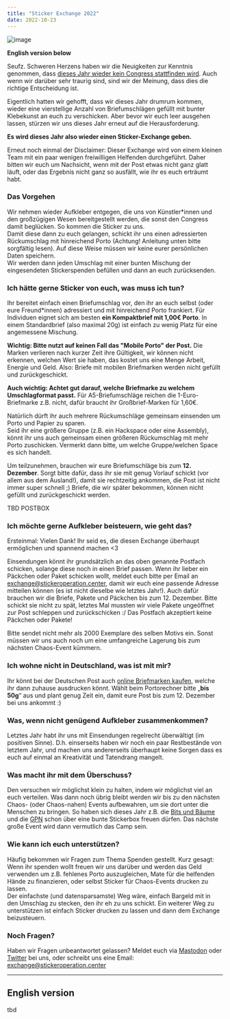 ```yaml
---
title: "Sticker Exchange 2022"
date: 2022-10-23
---
```


![image]()

**English version below**

Seufz. Schweren Herzens haben wir die Neuigkeiten zur Kenntnis genommen, dass [dieses Jahr wieder kein Congress stattfinden wird](https://events.ccc.de/2022/10/18/no-congress-2022/). Auch wenn wir darüber sehr traurig sind, sind wir der Meinung, dass dies die richtige Entscheidung ist.

Eigentlich hatten wir gehofft, dass wir dieses Jahr drumrum kommen, wieder eine vierstellige Anzahl von Briefumschlägen gefüllt mit bunter Klebekunst an euch zu verschicken. Aber bevor wir euch leer ausgehen lassen, stürzen wir uns dieses Jahr erneut auf die Herausforderung.

**Es wird dieses Jahr also wieder einen Sticker-Exchange geben.**

Erneut noch einmal der Disclaimer: Dieser Exchange wird von einem kleinen Team mit ein paar wenigen freiwilligen Helfenden durchgeführt. Daher bitten wir euch um Nachsicht, wenn mit der Post etwas nicht ganz glatt läuft, oder das Ergebnis nicht ganz so ausfällt, wie ihr es euch erträumt habt.

### Das Vorgehen

Wir nehmen wieder Aufkleber entgegen, die uns von Künstler*innen und den großzügigen Wesen bereitgestellt werden, die sonst den Congress damit beglücken. So kommen die Sticker zu uns.  
Damit diese dann zu euch gelangen, schickt ihr uns einen adressierten Rückumschlag mit hinreichend Porto (Achtung! Anleitung unten bitte sorgfältig lesen). Auf diese Weise müssen wir keine eurer persönlichen Daten speichern.  
Wir werden dann jeden Umschlag mit einer bunten Mischung der eingesendeten Stickerspenden befüllen und dann an euch zurücksenden.

### Ich hätte gerne Sticker von euch, was muss ich tun?

Ihr bereitet einfach einen Briefumschlag vor, den ihr an euch selbst (oder eure Freund*innen) adressiert und mit hinreichend Porto frankiert. Für Individuen eignet sich am besten **ein Kompaktbrief mit 1,00€ Porto**. In einem Standardbrief (also maximal 20g) ist einfach zu wenig Platz für eine angemessene Mischung.  

**Wichtig: Bitte nutzt auf keinen Fall das "Mobile Porto" der Post.** Die Marken verlieren nach kurzer Zeit ihre Gültigkeit, wir können nicht erkennen, welchen Wert sie haben, das kostet uns eine Menge Arbeit, Energie und Geld. Also: Briefe mit mobilen Briefmarken werden nicht gefüllt und zurückgeschickt.

**Auch wichtig: Achtet gut darauf, welche Briefmarke zu welchem Umschlagformat passt.** Für A5-Briefumschläge reichen die 1-Euro-Briefmarke z.B. nicht, dafür braucht ihr Großbrief-Marken für 1,60€.

Natürlich dürft ihr auch mehrere Rückumschläge gemeinsam einsenden um Porto und Papier zu sparen.  
Seid ihr eine größere Gruppe (z.B. ein Hackspace oder eine Assembly), könnt ihr uns auch gemeinsam einen größeren Rückumschlag mit mehr Porto zuschicken. Vermerkt dann bitte, um welche Gruppe/welchen Space es sich handelt.

Um teilzunehmen, brauchen wir eure Briefumschläge bis zum **12. Dezember**. Sorgt bitte dafür, dass ihr sie mit genug Vorlauf schickt (vor allem aus dem Ausland!), damit sie rechtzeitig ankommen, die Post ist nicht immer super schnell ;)
Briefe, die wir später bekommen, können nicht gefüllt und zurückgeschickt werden.

TBD POSTBOX

### Ich möchte gerne Aufkleber beisteuern, wie geht das?

Ersteinmal: Vielen Dank! Ihr seid es, die diesen Exchange überhaupt ermöglichen und spannend machen <3  

Einsendungen könnt ihr grundsätzlich an das oben genannte Postfach schicken, solange diese noch in einen Brief passen. Wenn ihr lieber ein Päckchen oder Paket schicken wollt, meldet euch bitte per Email an [exchange@stickeroperation.center](mailto:exchange@stickeroperation.center), damit wir euch eine passende Adresse mitteilen können (es ist nicht dieselbe wie letztes Jahr!). Auch dafür brauchen wir die Briefe, Pakete und Päckchen bis zum 12. Dezember. Bitte schickt sie nicht zu spät, letztes Mal mussten wir viele Pakete ungeöffnet zur Post schleppen und zurückschicken :/
Das Postfach akzeptiert keine Päckchen oder Pakete!

Bitte sendet nicht mehr als 2000 Exemplare des selben Motivs ein. Sonst müssen wir uns auch noch um eine umfangreiche Lagerung bis zum nächsten Chaos-Event kümmern.

### Ich wohne nicht in Deutschland, was ist mit mir?

Ihr könnt bei der Deutschen Post auch [online Briefmarken kaufen](https://www.deutschepost.de/de.html), welche ihr dann zuhause ausdrucken könnt. Wählt beim Portorechner bitte „**bis 50g**“ aus und plant genug Zeit ein, damit eure Post bis zum 12. Dezember bei uns ankommt :)

### Was, wenn nicht genügend Aufkleber zusammenkommen?

Letztes Jahr habt ihr uns mit Einsendungen regelrecht überwältigt (im positiven Sinne). D.h. einserseits haben wir noch ein paar Restbestände von letztem Jahr, und machen uns andererseits überhaupt keine Sorgen dass es euch auf einmal an Kreativität und Tatendrang mangelt.

### Was macht ihr mit dem Überschuss?

Den versuchen wir möglichst klein zu halten, indem wir möglichst viel an euch verteilen. Was dann noch übrig bleibt werden wir bis zu den nächsten Chaos- (oder Chaos-nahen) Events aufbewahren, um sie dort unter die Menschen zu bringen. So haben sich dieses Jahr z.B. die [Bits und Bäume](https://twitter.com/c3stoc/status/1576186106902884352?cxt=HHwWgMDRnbm63t8rAAAA) und die [GPN](https://twitter.com/c3stoc/status/1527660359833763840?s=20&t=Qe_FEalAq30TunH6h5zx7w) schon über eine bunte Stickerbox freuen dürfen. Das nächste große Event wird dann vermutlich das Camp sein.

### Wie kann ich euch unterstützen?

Häufig bekommen wir Fragen zum Thema Spenden gestellt. Kurz gesagt: Wenn ihr spenden wollt freuen wir uns darüber und werden das Geld verwenden um z.B. fehlenes Porto auszugleichen, Mate für die helfenden Hände zu finanzieren, oder selbst Sticker für Chaos-Events drucken zu lassen.  
Der einfachste (und datensparsamste) Weg wäre, einfach Bargeld mit in den Umschlag zu stecken, den ihr eh zu uns schickt.
Ein weiterer Weg zu unterstützen ist einfach Sticker drucken zu lassen und dann dem Exchange beizusteuern.

### Noch Fragen?

Haben wir Fragen unbeantwortet gelassen? Meldet euch via [Mastodon](https://chaos.social/@c3stoc) oder [Twitter](https://twitter.com/c3stoc) bei uns, oder schreibt uns eine Email: [exchange@stickeroperation.center](mailto:exchange@stickeroperation.center)

---

## English version

tbd
